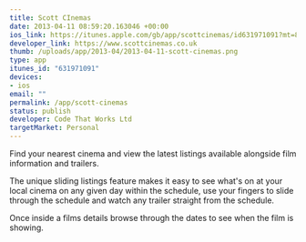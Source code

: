 ```yaml
--- 
title: Scott CInemas
date: 2013-04-11 08:59:20.163046 +00:00
ios_link: https://itunes.apple.com/gb/app/scottcinemas/id631971091?mt=8
developer_link: https://www.scottcinemas.co.uk
thumb: /uploads/app/2013-04/2013-04-11-scott-cinemas.png
type: app
itunes_id: "631971091"
devices: 
- ios
email: ""
permalink: /app/scott-cinemas
status: publish
developer: Code That Works Ltd
targetMarket: Personal
---
```


Find your nearest cinema and view the latest listings available alongside film information and trailers. 

The unique sliding listings feature makes it easy to see what's on at your local cinema on any given day within the schedule, use your fingers to slide through the schedule and watch any trailer straight from the schedule. 

Once inside a films details browse through the dates to see when the film is showing. 

